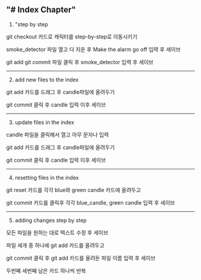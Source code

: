 "# Index Chapter" 
-----------------------------------
1) "step by step

 git checkout 카드로 캐릭터를 step-by-step로 이동시키기

smoke_detector 파일 열고 다 지운 후 Make the alarm go off 입력 후 세이브

git add git commit 파일 클릭 후 smoke_detector 입력 후 세이브

-----------------------------------
2) add new files to the index

git add 카드를 드래그 후 candle파일에 올려두기 

git commit 클릭 후 candle 입력 이후 세이브

-----------------------------------
3) update files in the index

candle 파일을 클릭해서 열고 아무 문자나 입력

git add 카드를 드래그 후 candle파일에 올려두기 

git commit 클릭 후 candle 입력 이후 세이브

-----------------------------------
4) resetting files in the index

git reset 카드를 각각 blue와 green candle 카드에 올려두고

git commit 카드를 클릭후 각각 blue_candle, green candle 입력 후 세이브

-----------------------------------
5)  adding changes step by step

모든 파일을 원하는 대로 텍스트 수정 후 세이브

파일 세개 중 하나에 git add 카드를 올려두고 

git commit 클릭 후 git add 카드를 올려둔 파일 이름 입력 후 세이브

두번째 세번째 남은 카드 하나씩 반복